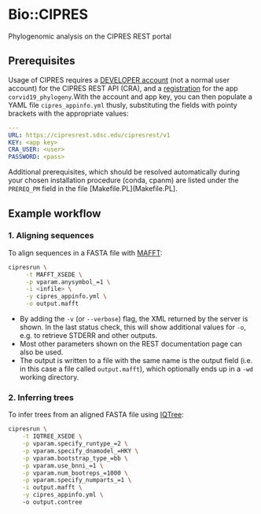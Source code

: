 # Bio::CIPRES
Phylogenomic analysis on the CIPRES REST portal

## Prerequisites
Usage of CIPRES requires a [DEVELOPER account](https://www.phylo.org/restusers/register.action) 
(not a normal user account) for the CIPRES REST API (CRA), and a 
[registration](https://www.phylo.org/restusers/createApplication!input.action) for the app 
`corvid19_phylogeny`.With the account and app key, you can then populate a YAML file 
`cipres_appinfo.yml` thusly, substituting the fields with pointy brackets with the 
appropriate values:

```yaml
---
URL: https://cipresrest.sdsc.edu/cipresrest/v1
KEY: <app key>
CRA_USER: <user>
PASSWORD: <pass>
```

Additional prerequisites, which should be resolved automatically during your chosen installation
procedure (conda, cpanm) are listed under the `PREREQ_PM` field in the file [Makefile.PL](Makefile.PL].

## Example workflow

### 1. Aligning sequences

To align sequences in a FASTA file with [MAFFT](http://www.phylo.org/index.php/rest/mafft_xsede.html):

```bash
cipresrun \
     -t MAFFT_XSEDE \
     -p vparam.anysymbol_=1 \
     -i <infile> \
     -y cipres_appinfo.yml \
     -o output.mafft
```

- By adding the `-v` (or `--verbose`) flag, the XML returned by the server is shown. In the
  last status check, this will show additional values for `-o`, e.g. to retrieve STDERR and
  other outputs.
- Most other parameters shown on the REST documentation page can also be used.
- The output is written to a file with the same name is the output field (i.e. in this case
  a file called `output.mafft`), which optionally ends up in a `-wd` working directory.

### 2. Inferring trees

To infer trees from an aligned FASTA file using [IQTree](http://www.phylo.org/index.php/rest/iqtree_xsede.html):

```bash
cipresrun \
    -t IQTREE_XSEDE \
    -p vparam.specify_runtype_=2 \
    -p vparam.specify_dnamodel_=HKY \
    -p vparam.bootstrap_type_=bb \
    -p vparam.use_bnni_=1 \
    -p vparam.num_bootreps_=1000 \
    -p vparam.specify_numparts_=1 \
    -i output.mafft \
    -y cipres_appinfo.yml \    
    -o output.contree
```

<!--

## Orchestrating the workflow
Workflow steps will be orchestrated by wrapping scripts that are inside a
docker container (and which in turn are wrapping some executables and web service calls). The
outside wrapping will be [CWL](https://www.commonwl.org/user_guide/07-containers/index.html).
Steps to wrap are:

### 1. preprocessing

The first stage is preprocessing pipeline that does the following:

1. **seqfilter** - filter out short sequence records (default: <25k, change with `--length=20000`)
2. **sequniqid** - filter out duplicate accession numbers (e.g. when merging from multiple taxon levels)
3. **sequniqseq** - filter out duplicate sequence data (i.e. exact same genome in multiple samples)
4. **seqchunk** - split stream into files with 25 records (default for CIPRES, change with `--chunk=30`)

Example usage:

```bash
# each seq* util can be run in turn, reading/write to and from files,
# but a pipe is less polluting and easier to understand anyway.
gunzip -c /data/genomes/*.gz | seqfilter | sequniqid | sequniqseq | seqchunk -o /data/tmp
```

The end result is a folder (specified with `-o`) that contains files of the right 
dimensions to submit to the CIPRES web server. Across those files, there will be no
short sequences, no duplicate IDs and no duplicate sequences.

### 2. align the viral genomes

The next stage is to align the genomes. This follows a spread/gather model where the 
files are submitted to the CIPRES server in batches of 20 files, with a process thread
monitoring each of these. The files are returned with an *.aln suffix. Then, these 
aligned chunks are profile aligned relative to one another:

1. **alnspread** - scans `-i <indir>` for \*.fasta files, dispatches using `-y <YAML>`
2. **alngather** - scans `-i <indir>` for \*.aln files, produces `-o <outfile>`

Example usage:

```bash
# these steps cannot be piped
alnspread -i /data/tmp -y /data/cipres_appinfo.yml
alngather -i /data/tmp -o /data/alignments/profile.aln
```

This results in a large-ish, gapped FASTA file, e.g. ±13MB for the full NCBI genomes of
SARS-CoV-2 at time of writing. This can ostensibly be consumed directly by IQ-Tree.

-->

<!--
2. preprocess the reference genome using `script/refseqpp -v`, results ending up in `/data/genes/*`
3. makeblastdb on the concatenated genomes in `data/genomes/\*.fasta`, e.g. 
    `makeblastdb -in gisaid_cov2020_sequences.fasta -dbtype nucl`
-->
